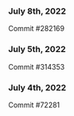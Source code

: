 ### July 8th, 2022

Commit #282169

### July 5th, 2022

Commit #314353


### July 4th, 2022

Commit #72281
